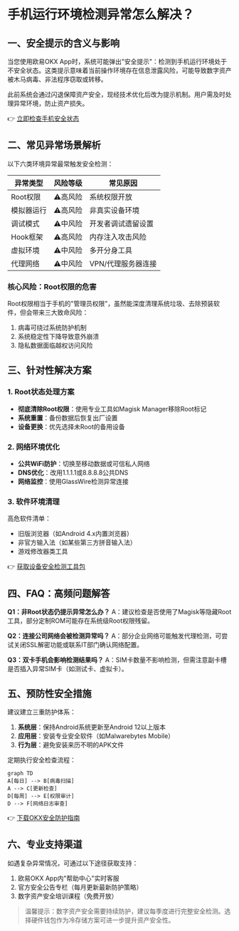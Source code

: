 # 手机运行环境检测异常怎么解决？

## 一、安全提示的含义与影响

当您使用欧易OKX App时，系统可能弹出"安全提示"：检测到手机运行环境处于不安全状态。这类提示意味着当前操作环境存在信息泄露风险，可能导致数字资产被木马病毒、非法程序窃取或转移。

此前系统会通过闪退保障资产安全，现经技术优化后改为提示机制。用户需及时处理异常环境，防止资产损失。

👉 [立即检查手机安全状态](https://bit.ly/okx_welcome)

## 二、常见异常场景解析

以下六类环境异常最常触发安全检测：

| 异常类型       | 风险等级 | 常见原因                |
|----------------|----------|-------------------------|
| Root权限       | ⚠️高风险 | 系统权限开放              |
| 模拟器运行     | ⚠️高风险 | 非真实设备环境            |
| 调试模式       | ⚠️中风险 | 开发者调试遗留设置        |
| Hook框架       | ⚠️高风险 | 内存注入攻击风险          |
| 虚拟环境       | ⚠️中风险 | 多开分身工具              |
| 代理网络       | ⚠️中风险 | VPN/代理服务器连接        |

### 核心风险：Root权限的危害
Root权限相当于手机的"管理员权限"，虽然能深度清理系统垃圾、去除预装软件，但会带来三大致命风险：
1. 病毒可绕过系统防护机制
2. 系统稳定性下降导致意外崩溃
3. 隐私数据面临越权访问风险

## 三、针对性解决方案

### 1. Root状态处理方案
- **彻底清除Root权限**：使用专业工具如Magisk Manager移除Root标记
- **系统重置**：备份数据后恢复出厂设置
- **设备更换**：优先选择未Root的备用设备

### 2. 网络环境优化
- **公共WiFi防护**：切换至移动数据或可信私人网络
- **DNS优化**：改用1.1.1.1或8.8.8.8公共DNS
- **网络监控**：使用GlassWire检测异常连接

### 3. 软件环境清理
高危软件清单：
- 旧版浏览器（如Android 4.x内置浏览器）
- 非官方输入法（如某些第三方拼音输入法）
- 游戏修改器类工具

👉 [获取设备安全检测工具包](https://bit.ly/okx_welcome)

## 四、FAQ：高频问题解答

**Q1：非Root状态仍提示异常怎么办？**
A：建议检查是否使用了Magisk等隐藏Root工具，部分定制ROM可能存在系统级Root权限残留。

**Q2：连接公司网络会被检测异常吗？**
A：部分企业网络可能触发代理检测，可尝试关闭SSL解密功能或联系IT部门确认网络配置。

**Q3：双卡手机会影响检测结果吗？**
A：SIM卡数量不影响检测，但需注意副卡槽是否插入异常SIM卡（如测试卡、虚拟卡）。

## 五、预防性安全措施

建议建立三重防护体系：
1. **系统层**：保持Android系统更新至Android 12以上版本
2. **应用层**：安装专业安全软件（如Malwarebytes Mobile）
3. **行为层**：避免安装来历不明的APK文件

定期执行安全检查流程：
```mermaid
graph TD
A[每日] --> B[病毒扫描]
A --> C[更新检查]
D[每周] --> E[权限审计]
D --> F[网络日志审查]
```

👉 [下载OKX安全防护指南](https://bit.ly/okx_welcome)

## 六、专业支持渠道

如遇复杂异常情况，可通过以下途径获取支持：
1. 欧易OKX App内"帮助中心"实时客服
2. 官方安全公告专栏（每月更新最新防护策略）
3. 数字资产安全培训课程（免费开放）

> 温馨提示：数字资产安全需要持续防护，建议每季度进行完整安全检测。选择硬件钱包作为冷存储方案可进一步提升资产安全性。